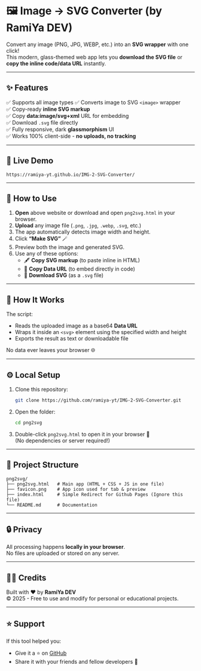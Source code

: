 # 🖼️ Image → SVG Converter (by RamiYa DEV)

Convert any image (PNG, JPG, WEBP, etc.) into an **SVG wrapper** with one click!  
This modern, glass-themed web app lets you **download the SVG file** or **copy the inline code/data URL** instantly.

---

## ✨ Features

✅ Supports all image types
✅ Converts image to SVG `<image>` wrapper  
✅ Copy-ready **inline SVG markup**  
✅ Copy **data:image/svg+xml** URL for embedding  
✅ Download `.svg` file directly  
✅ Fully responsive, dark **glassmorphism** UI  
✅ Works 100% client-side - **no uploads, no tracking**

---

## 🚀 Live Demo

```
https://ramiya-yt.github.io/IMG-2-SVG-Converter/
```

---

## 🧩 How to Use

1. **Open** above website or download and open `png2svg.html` in your browser.  
2. **Upload** any image file (`.png`, `.jpg`, `.webp`, `.svg`, etc.)  
3. The app automatically detects image width and height.  
4. Click **“Make SVG”** 🪄  
5. Preview both the image and generated SVG.  
6. Use any of these options:
   - 🖋️ **Copy SVG markup** (to paste inline in HTML)
   - 🔗 **Copy Data URL** (to embed directly in code)
   - 💾 **Download SVG** (as a `.svg` file)

---

## 🧠 How It Works

The script:
- Reads the uploaded image as a base64 **Data URL**
- Wraps it inside an `<svg>` element using the specified width and height
- Exports the result as text or downloadable file

No data ever leaves your browser 🌐

---

## ⚙️ Local Setup

1. Clone this repository:
   ```bash
   git clone https://github.com/ramiya-yt/IMG-2-SVG-Converter.git
   ```
2. Open the folder:
   ```bash
   cd png2svg
   ```
3. Double-click `png2svg.html` to open it in your browser 🚀  
   (No dependencies or server required!)

---

## 🧱 Project Structure

```
png2svg/
├── png2svg.html   # Main app (HTML + CSS + JS in one file)
├── favicon.png    # App icon used for tab & preview
├── index.html     # Simple Redirect for Github Pages (Ignore this file)
└── README.md      # Documentation
```

---

## 🔒 Privacy

All processing happens **locally in your browser**.  
No files are uploaded or stored on any server.

---

## 🧑‍💻 Credits

Built with ❤️ by **RamiYa DEV**  
©️ 2025 - Free to use and modify for personal or educational projects.

---

## ⭐ Support

If this tool helped you:
- Give it a ⭐ on [GitHub](https://github.com/ramiya-yt/IMG-2-SVG-Converter)
- Share it with your friends and fellow developers 🎨
